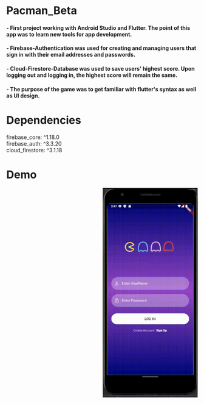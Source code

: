 

# Pacman_Beta

#### - First project working with Android Studio and Flutter. The point of this app was to learn new tools for app development. 
#### - Firebase-Authentication was used for creating and managing users that sign in with their email addresses and passwords. 
#### - Cloud-Firestore-Database was used to save users' highest score. Upon logging out and logging in, the highest score will remain the same.
#### - The purpose of the game was to get familiar with flutter's syntax as well as UI design.

# Dependencies

  firebase_core: ^1.18.0 \
  firebase_auth: ^3.3.20 \
  cloud_firestore: ^3.1.18 

# Demo

<p><img align="right" src="https://github.com/userDeveloped/Andriod-Flutter/blob/main/gif/demo.gif" width="250" height="550" /></p>
